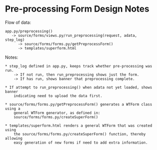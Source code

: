 # Pre-processing Form Design Notes
Flow of data:

    app.py/preprocessing() 
       -> source/forms/views.py/run_preprocessing(request, adata, step_log)
          -> source/forms/forms.py/getPreprocessForm()
          -> templates/superform.html

Notes:    
                  
    * step_log defined in app.py, keeps track whether pre-processing was run.
        -> If not run, then run_preprocessing shows just the form.
        -> If has run, shows banner that preprocessing complete.
    
    * If attempt to run_preprocessing() when adata not yet loaded, shows banner
        indicating need to upload the data first. 
        
    * source/forms/forms.py/getPreprocessForm() generates a WTForm class using a 
        general WTForm generator, as defined in:
        source/forms/forms.py/createSuperForm()
        
    * templates/superform.html renders a general WTForm that was created using 
        the source/forms/forms.py/createSuperForm() function, thereby allowing
        easy generation of new forms if need to add extra information. 
    
